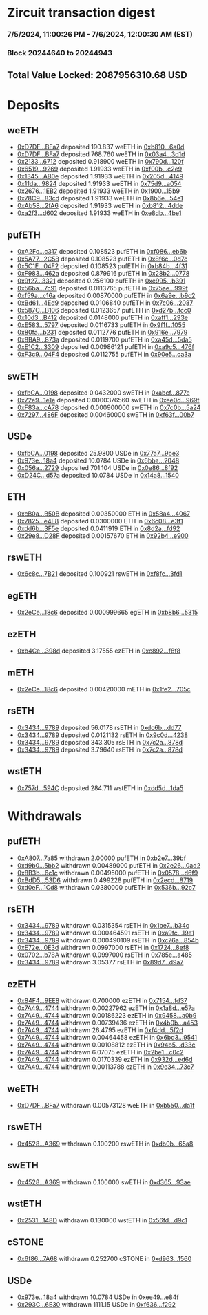 # Zircuit transaction digest
### 7/5/2024, 11:00:26 PM - 7/6/2024, 12:00:30 AM (EST)
### Block 20244640 to 20244943

## Total Value Locked: 2087956310.68 USD

# Deposits
## weETH
- [0xD7DF...BFa7](https://etherscan.io/address/0xD7DF7E085214743530afF339aFC420c7c720BFa7) deposited 190.837 weETH in [0xb810...6a0d](https://etherscan.io/tx/0xD7DF7E085214743530afF339aFC420c7c720BFa7)
- [0xD7DF...BFa7](https://etherscan.io/address/0xD7DF7E085214743530afF339aFC420c7c720BFa7) deposited 768.760 weETH in [0x03a4...3d1d](https://etherscan.io/tx/0xD7DF7E085214743530afF339aFC420c7c720BFa7)
- [0x2133...6712](https://etherscan.io/address/0x21336FCeF69CD130bC65b99D756CFAb9B1516712) deposited 0.918900 weETH in [0x790d...120f](https://etherscan.io/tx/0x21336FCeF69CD130bC65b99D756CFAb9B1516712)
- [0x6519...9269](https://etherscan.io/address/0x6519E4F682Fa0e52F4b186008507C4F7f1839269) deposited 1.91933 weETH in [0xf00b...c2e9](https://etherscan.io/tx/0x6519E4F682Fa0e52F4b186008507C4F7f1839269)
- [0x1345...AB0e](https://etherscan.io/address/0x134576b40f334ab1Ed871B7d7a4E8a62267eAB0e) deposited 1.91933 weETH in [0x205d...4149](https://etherscan.io/tx/0x134576b40f334ab1Ed871B7d7a4E8a62267eAB0e)
- [0x11da...9824](https://etherscan.io/address/0x11da9C95AA0662bC4f6a3Cd629e9F1ac4fd69824) deposited 1.91933 weETH in [0x75d9...a054](https://etherscan.io/tx/0x11da9C95AA0662bC4f6a3Cd629e9F1ac4fd69824)
- [0x2676...1EB2](https://etherscan.io/address/0x2676F56D95889c6C36Cc4DF6ec99fc74e3DE1EB2) deposited 1.91933 weETH in [0x1900...15b9](https://etherscan.io/tx/0x2676F56D95889c6C36Cc4DF6ec99fc74e3DE1EB2)
- [0x78C9...83cd](https://etherscan.io/address/0x78C984427A6cCC3895Bb5748F74dfC2E701483cd) deposited 1.91933 weETH in [0x8b6e...54e1](https://etherscan.io/tx/0x78C984427A6cCC3895Bb5748F74dfC2E701483cd)
- [0xAb58...2fA6](https://etherscan.io/address/0xAb58bE839CaEb6ace0F19B37e11DD9Dfe6AA2fA6) deposited 1.91933 weETH in [0xb812...4dde](https://etherscan.io/tx/0xAb58bE839CaEb6ace0F19B37e11DD9Dfe6AA2fA6)
- [0xa2f3...d602](https://etherscan.io/address/0xa2f3DB999d9c8216378E4354DdE66c695770d602) deposited 1.91933 weETH in [0xe8db...4be1](https://etherscan.io/tx/0xa2f3DB999d9c8216378E4354DdE66c695770d602)
## pufETH
- [0xA2Fc...c317](https://etherscan.io/address/0xA2FcD684DFBe260f78558cBAb3d174DBD4C4c317) deposited 0.108523 pufETH in [0xf086...eb6b](https://etherscan.io/tx/0xA2FcD684DFBe260f78558cBAb3d174DBD4C4c317)
- [0x5A77...2C58](https://etherscan.io/address/0x5A775Fd4115749b5b532634B809CBD2905a62C58) deposited 0.108523 pufETH in [0x8f6c...0d7c](https://etherscan.io/tx/0x5A775Fd4115749b5b532634B809CBD2905a62C58)
- [0x5C1E...04F2](https://etherscan.io/address/0x5C1E7c9101D03f48D16B9477c02CBD554d9804F2) deposited 0.108523 pufETH in [0xb84b...4f31](https://etherscan.io/tx/0x5C1E7c9101D03f48D16B9477c02CBD554d9804F2)
- [0xF983...462a](https://etherscan.io/address/0xF983788B23d00012207DCEC2f035A85e4686462a) deposited 0.879916 pufETH in [0x28b2...0778](https://etherscan.io/tx/0xF983788B23d00012207DCEC2f035A85e4686462a)
- [0x9f27...3321](https://etherscan.io/address/0x9f27B30FE456342FBC4aB7288C0DE7344c213321) deposited 0.256100 pufETH in [0xe995...b391](https://etherscan.io/tx/0x9f27B30FE456342FBC4aB7288C0DE7344c213321)
- [0x56ba...7c91](https://etherscan.io/address/0x56ba130CB1AbC94365870D956184f9cF82Cb7c91) deposited 0.0113765 pufETH in [0x75ae...999f](https://etherscan.io/tx/0x56ba130CB1AbC94365870D956184f9cF82Cb7c91)
- [0xf59a...c16a](https://etherscan.io/address/0xf59aF2C9580d14E97071087706B0e8d84514c16a) deposited 0.00870000 pufETH in [0x6a9e...b9c2](https://etherscan.io/tx/0xf59aF2C9580d14E97071087706B0e8d84514c16a)
- [0xBd61...4Ed9](https://etherscan.io/address/0xBd614F11630247A0d986Ef8d47713BFB9Db84Ed9) deposited 0.0106840 pufETH in [0x7c06...2087](https://etherscan.io/tx/0xBd614F11630247A0d986Ef8d47713BFB9Db84Ed9)
- [0x587C...B106](https://etherscan.io/address/0x587CDBF7dcCcc68bDCd6F2C27f1D9f073eC4B106) deposited 0.0123657 pufETH in [0xd27b...fcc0](https://etherscan.io/tx/0x587CDBF7dcCcc68bDCd6F2C27f1D9f073eC4B106)
- [0x10d3...B412](https://etherscan.io/address/0x10d3679e2C72AedA9a1bAeb1AdB69e2Cb0f6B412) deposited 0.0148000 pufETH in [0xaff1...293e](https://etherscan.io/tx/0x10d3679e2C72AedA9a1bAeb1AdB69e2Cb0f6B412)
- [0xE583...5797](https://etherscan.io/address/0xE5833D1af2842eAFB46D17B989f0D6DCd6DB5797) deposited 0.0116733 pufETH in [0x9f1f...1055](https://etherscan.io/tx/0xE5833D1af2842eAFB46D17B989f0D6DCd6DB5797)
- [0x80fa...b231](https://etherscan.io/address/0x80fa1b0c028b742a819B0c4c348cA893A39Bb231) deposited 0.0112776 pufETH in [0x916e...7979](https://etherscan.io/tx/0x80fa1b0c028b742a819B0c4c348cA893A39Bb231)
- [0x8BA9...873a](https://etherscan.io/address/0x8BA9a2CCa8A36578cE1B90C5f9FBd9600b12873a) deposited 0.0119700 pufETH in [0xa45d...5da5](https://etherscan.io/tx/0x8BA9a2CCa8A36578cE1B90C5f9FBd9600b12873a)
- [0xE1C2...3309](https://etherscan.io/address/0xE1C203775e55884f8B0386766aEe16B4538f3309) deposited 0.00986121 pufETH in [0xa9c5...476f](https://etherscan.io/tx/0xE1C203775e55884f8B0386766aEe16B4538f3309)
- [0xF3c9...04F4](https://etherscan.io/address/0xF3c92b43474e3507A4A8b90d36B3F327A3ba04F4) deposited 0.0112755 pufETH in [0x90e5...ca3a](https://etherscan.io/tx/0xF3c92b43474e3507A4A8b90d36B3F327A3ba04F4)
## swETH
- [0xfbCA...0198](https://etherscan.io/address/0xfbCAb506bD5b9431B459d840CA4F59d180010198) deposited 0.0432000 swETH in [0xabcf...877e](https://etherscan.io/tx/0xfbCAb506bD5b9431B459d840CA4F59d180010198)
- [0x72e9...1e1e](https://etherscan.io/address/0x72e92703677578A68969B00cD8FE51b5b01a1e1e) deposited 0.0000376560 swETH in [0xee0d...969f](https://etherscan.io/tx/0x72e92703677578A68969B00cD8FE51b5b01a1e1e)
- [0xF83a...cA78](https://etherscan.io/address/0xF83a6e72b0C3eA22d5Eff26d86C5Ad08caDbcA78) deposited 0.000900000 swETH in [0x7c0b...5a24](https://etherscan.io/tx/0xF83a6e72b0C3eA22d5Eff26d86C5Ad08caDbcA78)
- [0x7297...486F](https://etherscan.io/address/0x7297f1a22AB6976bd97cA6aeD5D7326bbd15486F) deposited 0.00460000 swETH in [0xf63f...00b7](https://etherscan.io/tx/0x7297f1a22AB6976bd97cA6aeD5D7326bbd15486F)
## USDe
- [0xfbCA...0198](https://etherscan.io/address/0xfbCAb506bD5b9431B459d840CA4F59d180010198) deposited 25.9800 USDe in [0x77a7...9be3](https://etherscan.io/tx/0xfbCAb506bD5b9431B459d840CA4F59d180010198)
- [0x973e...18a4](https://etherscan.io/address/0x973eFe97a5fb054af9B71307bd9fD504B04D18a4) deposited 10.0784 USDe in [0x6bba...2048](https://etherscan.io/tx/0x973eFe97a5fb054af9B71307bd9fD504B04D18a4)
- [0x056a...2729](https://etherscan.io/address/0x056a5cd552529749A86833A0f2C3fDE36Adf2729) deposited 701.104 USDe in [0x0e86...8f92](https://etherscan.io/tx/0x056a5cd552529749A86833A0f2C3fDE36Adf2729)
- [0xD24C...d57a](https://etherscan.io/address/0xD24Cfe2d0fa81369ca6291c28ac5426e16B6d57a) deposited 10.0784 USDe in [0x14a8...1540](https://etherscan.io/tx/0xD24Cfe2d0fa81369ca6291c28ac5426e16B6d57a)
## ETH
- [0xcB0a...B50B](https://etherscan.io/address/0xcB0a5ef00fBf95A2CF75B1F4822daD65B3eeB50B) deposited 0.00350000 ETH in [0x58a4...4067](https://etherscan.io/tx/0xcB0a5ef00fBf95A2CF75B1F4822daD65B3eeB50B)
- [0x7825...e4E8](https://etherscan.io/address/0x7825093a4566cE74CdD4976Ae31506CD6156e4E8) deposited 0.0300000 ETH in [0x6c08...e3f1](https://etherscan.io/tx/0x7825093a4566cE74CdD4976Ae31506CD6156e4E8)
- [0xdd6b...3F5e](https://etherscan.io/address/0xdd6bc886F14e607254D6F1a24321Ed38Bf8E3F5e) deposited 0.0411919 ETH in [0x8d2a...fd92](https://etherscan.io/tx/0xdd6bc886F14e607254D6F1a24321Ed38Bf8E3F5e)
- [0x29e8...D28F](https://etherscan.io/address/0x29e8Df40B0c6b7Be0104d46B21ECFbDB1128D28F) deposited 0.00157670 ETH in [0x92b4...e900](https://etherscan.io/tx/0x29e8Df40B0c6b7Be0104d46B21ECFbDB1128D28F)
## rswETH
- [0x6c8c...7B21](https://etherscan.io/address/0x6c8c8fdEA76833eA70618f2e3F4176d85A967B21) deposited 0.100921 rswETH in [0xf8fc...3fd1](https://etherscan.io/tx/0x6c8c8fdEA76833eA70618f2e3F4176d85A967B21)
## egETH
- [0x2eCe...18c6](https://etherscan.io/address/0x2eCe359621497F4C9053c30912e9ecB7e74718c6) deposited 0.000999665 egETH in [0xb8b6...5315](https://etherscan.io/tx/0x2eCe359621497F4C9053c30912e9ecB7e74718c6)
## ezETH
- [0xb4Ce...398d](https://etherscan.io/address/0xb4Cec4Ae5D0Ce43420b9C907c2E04811e530398d) deposited 3.17555 ezETH in [0xc892...f8f8](https://etherscan.io/tx/0xb4Cec4Ae5D0Ce43420b9C907c2E04811e530398d)
## mETH
- [0x2eCe...18c6](https://etherscan.io/address/0x2eCe359621497F4C9053c30912e9ecB7e74718c6) deposited 0.00420000 mETH in [0x1fe2...705c](https://etherscan.io/tx/0x2eCe359621497F4C9053c30912e9ecB7e74718c6)
## rsETH
- [0x3434...9789](https://etherscan.io/address/0x34349c5569e7B846c3558961552D2202760A9789) deposited 56.0178 rsETH in [0xdc6b...dd77](https://etherscan.io/tx/0x34349c5569e7B846c3558961552D2202760A9789)
- [0x3434...9789](https://etherscan.io/address/0x34349c5569e7B846c3558961552D2202760A9789) deposited 0.0121132 rsETH in [0x9c0d...4238](https://etherscan.io/tx/0x34349c5569e7B846c3558961552D2202760A9789)
- [0x3434...9789](https://etherscan.io/address/0x34349c5569e7B846c3558961552D2202760A9789) deposited 343.305 rsETH in [0x7c2a...878d](https://etherscan.io/tx/0x34349c5569e7B846c3558961552D2202760A9789)
- [0x3434...9789](https://etherscan.io/address/0x34349c5569e7B846c3558961552D2202760A9789) deposited 3.79640 rsETH in [0x7c2a...878d](https://etherscan.io/tx/0x34349c5569e7B846c3558961552D2202760A9789)
## wstETH
- [0x757d...594C](https://etherscan.io/address/0x757dB7C1D65b1d3144E2AfB3dE8AA3D6Ee87594C) deposited 284.711 wstETH in [0xdd5d...1da5](https://etherscan.io/tx/0x757dB7C1D65b1d3144E2AfB3dE8AA3D6Ee87594C)
# Withdrawals
## pufETH
- [0xA807...7a85](https://etherscan.io/address/0xA807efDb853C517320341b6833dd683354707a85) withdrawn 2.00000 pufETH in [0xb2e7...39bf](https://etherscan.io/tx/0xA807efDb853C517320341b6833dd683354707a85)
- [0xd9b0...5bb2](https://etherscan.io/address/0xd9b0278e312469CB5Dd4dbFf1E689683ED535bb2) withdrawn 0.00489000 pufETH in [0x2e26...0ad2](https://etherscan.io/tx/0xd9b0278e312469CB5Dd4dbFf1E689683ED535bb2)
- [0x8B3b...6c1c](https://etherscan.io/address/0x8B3bAe15617DB423e48bd3Fd9378CF9F84F56c1c) withdrawn 0.00495000 pufETH in [0x0578...d6f9](https://etherscan.io/tx/0x8B3bAe15617DB423e48bd3Fd9378CF9F84F56c1c)
- [0xBdD5...53D6](https://etherscan.io/address/0xBdD564177B86d1C81A7C41b04FeB85278bCe53D6) withdrawn 0.499228 pufETH in [0x2ecd...8719](https://etherscan.io/tx/0xBdD564177B86d1C81A7C41b04FeB85278bCe53D6)
- [0xd0eF...1Cd8](https://etherscan.io/address/0xd0eF7266fEF3C168952ee3B0fC951647e3491Cd8) withdrawn 0.0380000 pufETH in [0x536b...92c7](https://etherscan.io/tx/0xd0eF7266fEF3C168952ee3B0fC951647e3491Cd8)
## rsETH
- [0x3434...9789](https://etherscan.io/address/0x34349c5569e7B846c3558961552D2202760A9789) withdrawn 0.0315354 rsETH in [0x1be7...b34c](https://etherscan.io/tx/0x34349c5569e7B846c3558961552D2202760A9789)
- [0x3434...9789](https://etherscan.io/address/0x34349c5569e7B846c3558961552D2202760A9789) withdrawn 0.000464591 rsETH in [0xa9fc...19e1](https://etherscan.io/tx/0x34349c5569e7B846c3558961552D2202760A9789)
- [0x3434...9789](https://etherscan.io/address/0x34349c5569e7B846c3558961552D2202760A9789) withdrawn 0.000490109 rsETH in [0xc76a...854b](https://etherscan.io/tx/0x34349c5569e7B846c3558961552D2202760A9789)
- [0xE72e...0E3d](https://etherscan.io/address/0xE72e9fB386c922125d33cE1BB62e3019bC060E3d) withdrawn 0.0997000 rsETH in [0x1724...8ef8](https://etherscan.io/tx/0xE72e9fB386c922125d33cE1BB62e3019bC060E3d)
- [0x0702...b78A](https://etherscan.io/address/0x070213e2aFd44154873F2A481CAA65095E31b78A) withdrawn 0.0997000 rsETH in [0x785e...a485](https://etherscan.io/tx/0x070213e2aFd44154873F2A481CAA65095E31b78A)
- [0x3434...9789](https://etherscan.io/address/0x34349c5569e7B846c3558961552D2202760A9789) withdrawn 3.05377 rsETH in [0x89d7...d9a7](https://etherscan.io/tx/0x34349c5569e7B846c3558961552D2202760A9789)
## ezETH
- [0x84F4...9EE8](https://etherscan.io/address/0x84F4b2347a06984dEdF8cf3c01712de52e2e9EE8) withdrawn 0.700000 ezETH in [0x7154...fd37](https://etherscan.io/tx/0x84F4b2347a06984dEdF8cf3c01712de52e2e9EE8)
- [0x7A49...4744](https://etherscan.io/address/0x7A493Be5c2ce014cD049Bf178a1ac0Db1B434744) withdrawn 0.00227962 ezETH in [0x1a8d...e57a](https://etherscan.io/tx/0x7A493Be5c2ce014cD049Bf178a1ac0Db1B434744)
- [0x7A49...4744](https://etherscan.io/address/0x7A493Be5c2ce014cD049Bf178a1ac0Db1B434744) withdrawn 0.00186223 ezETH in [0x9458...a0b9](https://etherscan.io/tx/0x7A493Be5c2ce014cD049Bf178a1ac0Db1B434744)
- [0x7A49...4744](https://etherscan.io/address/0x7A493Be5c2ce014cD049Bf178a1ac0Db1B434744) withdrawn 0.00739436 ezETH in [0x4b0b...a453](https://etherscan.io/tx/0x7A493Be5c2ce014cD049Bf178a1ac0Db1B434744)
- [0x7A49...4744](https://etherscan.io/address/0x7A493Be5c2ce014cD049Bf178a1ac0Db1B434744) withdrawn 26.4795 ezETH in [0xf4dd...5f2d](https://etherscan.io/tx/0x7A493Be5c2ce014cD049Bf178a1ac0Db1B434744)
- [0x7A49...4744](https://etherscan.io/address/0x7A493Be5c2ce014cD049Bf178a1ac0Db1B434744) withdrawn 0.00464458 ezETH in [0x6bd3...9541](https://etherscan.io/tx/0x7A493Be5c2ce014cD049Bf178a1ac0Db1B434744)
- [0x7A49...4744](https://etherscan.io/address/0x7A493Be5c2ce014cD049Bf178a1ac0Db1B434744) withdrawn 0.00108812 ezETH in [0x94b5...d33c](https://etherscan.io/tx/0x7A493Be5c2ce014cD049Bf178a1ac0Db1B434744)
- [0x7A49...4744](https://etherscan.io/address/0x7A493Be5c2ce014cD049Bf178a1ac0Db1B434744) withdrawn 6.07075 ezETH in [0x2be1...c0c2](https://etherscan.io/tx/0x7A493Be5c2ce014cD049Bf178a1ac0Db1B434744)
- [0x7A49...4744](https://etherscan.io/address/0x7A493Be5c2ce014cD049Bf178a1ac0Db1B434744) withdrawn 0.0170339 ezETH in [0x932d...ed6d](https://etherscan.io/tx/0x7A493Be5c2ce014cD049Bf178a1ac0Db1B434744)
- [0x7A49...4744](https://etherscan.io/address/0x7A493Be5c2ce014cD049Bf178a1ac0Db1B434744) withdrawn 0.00113788 ezETH in [0x9e34...73c7](https://etherscan.io/tx/0x7A493Be5c2ce014cD049Bf178a1ac0Db1B434744)
## weETH
- [0xD7DF...BFa7](https://etherscan.io/address/0xD7DF7E085214743530afF339aFC420c7c720BFa7) withdrawn 0.00573128 weETH in [0xb550...da1f](https://etherscan.io/tx/0xD7DF7E085214743530afF339aFC420c7c720BFa7)
## rswETH
- [0x4528...A369](https://etherscan.io/address/0x4528cBF5ebF0770A4780A8069BbB92Ce4bddA369) withdrawn 0.100200 rswETH in [0xdb0b...65a8](https://etherscan.io/tx/0x4528cBF5ebF0770A4780A8069BbB92Ce4bddA369)
## swETH
- [0x4528...A369](https://etherscan.io/address/0x4528cBF5ebF0770A4780A8069BbB92Ce4bddA369) withdrawn 0.100000 swETH in [0xd365...93ae](https://etherscan.io/tx/0x4528cBF5ebF0770A4780A8069BbB92Ce4bddA369)
## wstETH
- [0x2531...148D](https://etherscan.io/address/0x25313B57c2992D424c8ab160A2083EC8fFBa148D) withdrawn 0.130000 wstETH in [0x56fd...d9c1](https://etherscan.io/tx/0x25313B57c2992D424c8ab160A2083EC8fFBa148D)
## cSTONE
- [0x6f86...7A68](https://etherscan.io/address/0x6f86339f841475f8B8f5695F5a5e295Ab1EF7A68) withdrawn 0.252700 cSTONE in [0xd963...1560](https://etherscan.io/tx/0x6f86339f841475f8B8f5695F5a5e295Ab1EF7A68)
## USDe
- [0x973e...18a4](https://etherscan.io/address/0x973eFe97a5fb054af9B71307bd9fD504B04D18a4) withdrawn 10.0784 USDe in [0xee49...e84f](https://etherscan.io/tx/0x973eFe97a5fb054af9B71307bd9fD504B04D18a4)
- [0x293C...6E30](https://etherscan.io/address/0x293C6937D8D82e05B01335F7B33FBA0c8e256E30) withdrawn 1111.15 USDe in [0xf636...f292](https://etherscan.io/tx/0x293C6937D8D82e05B01335F7B33FBA0c8e256E30)
